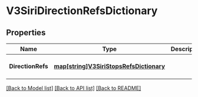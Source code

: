 # V3SiriDirectionRefsDictionary

## Properties
Name | Type | Description | Notes
------------ | ------------- | ------------- | -------------
**DirectionRefs** | [**map[string]V3SiriStopsRefsDictionary**](V3.SiriStopsRefsDictionary.md) |  | [optional] [default to null]

[[Back to Model list]](../README.md#documentation-for-models) [[Back to API list]](../README.md#documentation-for-api-endpoints) [[Back to README]](../README.md)

